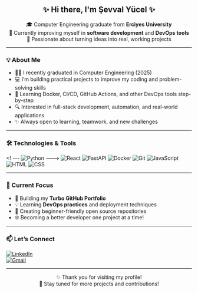 <h2 align="center">✨ Hi there, I'm Şevval Yücel ✨</h2>

<p align="center">
🎓 Computer Engineering graduate from <strong>Erciyes University</strong>  
<br/>
🌱 Currently improving myself in <strong>software development</strong> and <strong>DevOps tools</strong>  
<br/>
🚀 Passionate about turning ideas into real, working projects
</p>

---

### 💡 About Me

- 👩‍🎓 I recently graduated in Computer Engineering (2025)  
- 💻 I’m building practical projects to improve my coding and problem-solving skills  
- 🐳 Learning Docker, CI/CD, GitHub Actions, and other DevOps tools step-by-step  
- 🔍 Interested in full-stack development, automation, and real-world applications  
- ✨ Always open to learning, teamwork, and new challenges

---

### 🛠️ Technologies & Tools

<! --- ![Python](https://img.shields.io/badge/Python-3776AB?style=for-the-badge&logo=python&logoColor=white) --->
![React](https://img.shields.io/badge/React-61DAFB?style=for-the-badge&logo=react&logoColor=black)
![FastAPI](https://img.shields.io/badge/FastAPI-009688?style=for-the-badge&logo=fastapi&logoColor=white)
![Docker](https://img.shields.io/badge/Docker-2496ED?style=for-the-badge&logo=docker&logoColor=white)
![Git](https://img.shields.io/badge/Git-F05032?style=for-the-badge&logo=git&logoColor=white)
![JavaScript](https://img.shields.io/badge/JavaScript-F7DF1E?style=for-the-badge&logo=javascript&logoColor=black)
![HTML](https://img.shields.io/badge/HTML5-e34c26?style=for-the-badge&logo=html5&logoColor=white)
![CSS](https://img.shields.io/badge/CSS3-1572B6?style=for-the-badge&logo=css3&logoColor=white)

---

### 📌 Current Focus

- 🔨 Building my **Turbo GitHub Portfolio**  
- 💡 Learning **DevOps practices** and deployment techniques  
- 🚧 Creating beginner-friendly open source repositories  
- 🌐 Becoming a better developer one project at a time!

---

### 📫 Let’s Connect

[![LinkedIn](https://img.shields.io/badge/LinkedIn-%230077B5.svg?style=for-the-badge&logo=linkedin&logoColor=white)](https://www.linkedin.com/in/sevvaly)  
[![Gmail](https://img.shields.io/badge/Email-sevvalyucel@gmail.com-D14836?style=for-the-badge&logo=gmail&logoColor=white)](mailto:sevvallyucel@gmail.com)

---

<p align="center">
✨ Thank you for visiting my profile! <br/>
🌟 Stay tuned for more projects and contributions!
</p>

<!---
lotusdalek/lotusdalek is a ✨ special ✨ repository because its `README.md` (this file) appears on your GitHub profile.
You can click the Preview link to take a look at your changes.
--->
